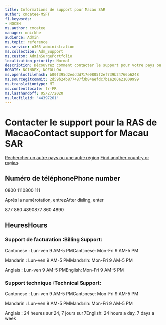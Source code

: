 ```yaml
---
title: Informations de support pour Macao SAR
author: cmcatee-MSFT
f1.keywords:
- NOCSH
ms.author: cmcatee
manager: mnirkhe
audience: Admin
ms.topic: reference
ms.service: o365-administration
ms.collection: Adm_Support
ms.custom: AdminSurgePortfolio
localization_priority: Normal
description: Découvrez comment contacter le support pour votre pays ou région.
ROBOTS: NOINDEX, NOFOLLOW
ms.openlocfilehash: b00f395d2edddd717e0805f2ef739b24766b6248
ms.sourcegitcommit: 2d59b24b877487f3b84aefdc7b1e200a21009999
ms.translationtype: MT
ms.contentlocale: fr-FR
ms.lasthandoff: 05/27/2020
ms.locfileid: "44397261"
---
```

# <a name="contact-support-for-macau-sar"></a><span data-ttu-id="a1d04-103">Contacter le support pour la RAS de Macao</span><span class="sxs-lookup"><span data-stu-id="a1d04-103">Contact support for Macau SAR</span></span>

<span data-ttu-id="a1d04-104">[Rechercher un autre pays ou une autre région](../contact-support-for-business-products.md).</span><span class="sxs-lookup"><span data-stu-id="a1d04-104">[Find another country or region](../contact-support-for-business-products.md).</span></span>

## <a name="phone-number"></a><span data-ttu-id="a1d04-105">Numéro de téléphone</span><span class="sxs-lookup"><span data-stu-id="a1d04-105">Phone number</span></span>
<span data-ttu-id="a1d04-106">0800 111</span><span class="sxs-lookup"><span data-stu-id="a1d04-106">0800 111</span></span>

<span data-ttu-id="a1d04-107">Après la numérotation, entrez</span><span class="sxs-lookup"><span data-stu-id="a1d04-107">After dialing, enter</span></span>

<span data-ttu-id="a1d04-108">877 860 4890</span><span class="sxs-lookup"><span data-stu-id="a1d04-108">877 860 4890</span></span>

## <a name="hours"></a><span data-ttu-id="a1d04-109">Heures</span><span class="sxs-lookup"><span data-stu-id="a1d04-109">Hours</span></span>
### <a name="billing-support"></a><span data-ttu-id="a1d04-110">Support de facturation :</span><span class="sxs-lookup"><span data-stu-id="a1d04-110">Billing Support:</span></span>

<span data-ttu-id="a1d04-111">Cantonese : Lun-ven 9 AM-5 PM</span><span class="sxs-lookup"><span data-stu-id="a1d04-111">Cantonese: Mon-Fri 9 AM-5 PM</span></span>

<span data-ttu-id="a1d04-112">Mandarin : Lun-ven 9 AM-5 PM</span><span class="sxs-lookup"><span data-stu-id="a1d04-112">Mandarin: Mon-Fri 9 AM-5 PM</span></span>

<span data-ttu-id="a1d04-113">Anglais : Lun-ven 9 AM-5 PM</span><span class="sxs-lookup"><span data-stu-id="a1d04-113">English: Mon-Fri 9 AM-5 PM</span></span>

### <a name="technical-support"></a><span data-ttu-id="a1d04-114">Support technique :</span><span class="sxs-lookup"><span data-stu-id="a1d04-114">Technical Support:</span></span>

<span data-ttu-id="a1d04-115">Cantonese : Lun-ven 9 AM-5 PM</span><span class="sxs-lookup"><span data-stu-id="a1d04-115">Cantonese: Mon-Fri 9 AM-5 PM</span></span>

<span data-ttu-id="a1d04-116">Mandarin : Lun-ven 9 AM-5 PM</span><span class="sxs-lookup"><span data-stu-id="a1d04-116">Mandarin: Mon-Fri 9 AM-5 PM</span></span>

<span data-ttu-id="a1d04-117">Anglais : 24 heures sur 24, 7 jours sur 7</span><span class="sxs-lookup"><span data-stu-id="a1d04-117">English: 24 hours a day, 7 days a week</span></span>
